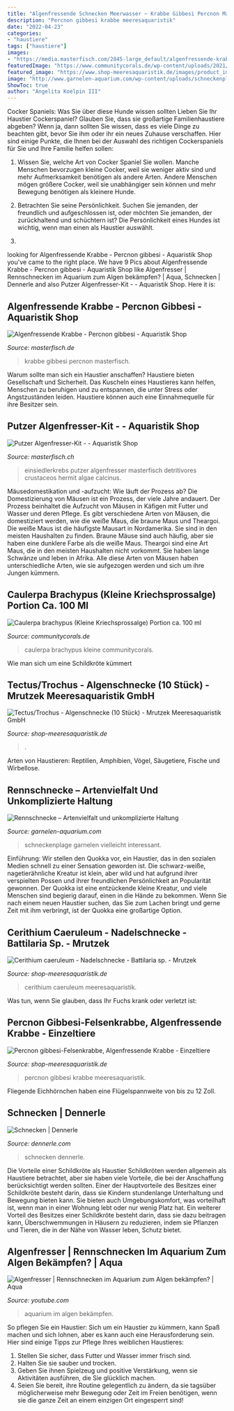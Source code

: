 ```yaml
---
title: "Algenfressende Schnecken Meerwasser ~ Krabbe Gibbesi Percnon Masterfisch"
description: "Percnon gibbesi krabbe meeresaquaristik"
date: "2022-04-23"
categories:
- "haustiere"
tags: ["haustiere"]
images:
- "https://media.masterfisch.com/2845-large_default/algenfressende-krabbe.jpg"
featuredImage: "https://www.communitycorals.de/wp-content/uploads/2021/01/20210129_184442-2048x1716.jpg"
featured_image: "https://www.shop-meeresaquaristik.de/images/product_images/info_images/percnon_k.jpg"
image: "http://www.garnelen-aquarium.com/wp-content/uploads/schneckenplage-150x113.jpg"
ShowToc: true
author: "Angelita Koelpin III"
---
```



Cocker Spaniels: Was Sie über diese Hunde wissen sollten
Lieben Sie Ihr Haustier Cockerspaniel? Glauben Sie, dass sie großartige Familienhaustiere abgeben? Wenn ja, dann sollten Sie wissen, dass es viele Dinge zu beachten gibt, bevor Sie ihm oder ihr ein neues Zuhause verschaffen. Hier sind einige Punkte, die Ihnen bei der Auswahl des richtigen Cockerspaniels für Sie und Ihre Familie helfen sollen:
1. Wissen Sie, welche Art von Cocker Spaniel Sie wollen. Manche Menschen bevorzugen kleine Cocker, weil sie weniger aktiv sind und mehr Aufmerksamkeit benötigen als andere Arten. Andere Menschen mögen größere Cocker, weil sie unabhängiger sein können und mehr Bewegung benötigen als kleinere Hunde.

2. Betrachten Sie seine Persönlichkeit. Suchen Sie jemanden, der freundlich und aufgeschlossen ist, oder möchten Sie jemanden, der zurückhaltend und schüchtern ist? Die Persönlichkeit eines Hundes ist wichtig, wenn man einen als Haustier auswählt.

3.

	

		
looking for Algenfressende Krabbe - Percnon gibbesi - Aquaristik Shop you've came to the right place. We have 9 Pics about Algenfressende Krabbe - Percnon gibbesi - Aquaristik Shop like Algenfresser | Rennschnecken im Aquarium zum Algen bekämpfen? | Aqua, Schnecken | Dennerle and also Putzer Algenfresser-Kit - - Aquaristik Shop. Here it is:
		
    
## Algenfressende Krabbe - Percnon Gibbesi - Aquaristik Shop

<img loading=lazy src="https://media.masterfisch.com/2845-large_default/algenfressende-krabbe.jpg" onerror="this.onerror=null;this.src='https://tse2.mm.bing.net/th?id=OIP.H7qZeuTQa7OqYRbiMEwXMgHaE8&amp;pid=15.1';" alt="Algenfressende Krabbe - Percnon gibbesi - Aquaristik Shop">

_Source: masterfisch.de_

>krabbe gibbesi percnon masterfisch. 

	

Warum sollte man sich ein Haustier anschaffen?
Haustiere bieten Gesellschaft und Sicherheit. Das Kuscheln eines Haustieres kann helfen, Menschen zu beruhigen und zu entspannen, die unter Stress oder Angstzuständen leiden. Haustiere können auch eine Einnahmequelle für ihre Besitzer sein.

    
## Putzer Algenfresser-Kit - - Aquaristik Shop

<img loading=lazy src="https://media.masterfisch.com/43250-large_default/putzer-algenfresser-kit.jpg" onerror="this.onerror=null;this.src='https://tse1.mm.bing.net/th?id=OIP.oTU9I3NzAUm6HzYNcIIhRQHaE8&amp;pid=15.1';" alt="Putzer Algenfresser-Kit - - Aquaristik Shop">

_Source: masterfisch.ch_

>einsiedlerkrebs putzer algenfresser masterfisch detritivores crustaceos hermit algae calcinus. 

	

Mäusedomestikation und -aufzucht: Wie läuft der Prozess ab?
Die Domestizierung von Mäusen ist ein Prozess, der viele Jahre andauert. Der Prozess beinhaltet die Aufzucht von Mäusen in Käfigen mit Futter und Wasser und deren Pflege. Es gibt verschiedene Arten von Mäusen, die domestiziert werden, wie die weiße Maus, die braune Maus und Theargoi. Die weiße Maus ist die häufigste Mausart in Nordamerika. Sie sind in den meisten Haushalten zu finden. Braune Mäuse sind auch häufig, aber sie haben eine dunklere Farbe als die weiße Maus. Theargoi sind eine Art Maus, die in den meisten Haushalten nicht vorkommt. Sie haben lange Schwänze und leben in Afrika. Alle diese Arten von Mäusen haben unterschiedliche Arten, wie sie aufgezogen werden und sich um ihre Jungen kümmern.

    
## Caulerpa Brachypus (Kleine Kriechsprossalge) Portion Ca. 100 Ml

<img loading=lazy src="https://www.communitycorals.de/wp-content/uploads/2021/01/20210129_184442-2048x1716.jpg" onerror="this.onerror=null;this.src='https://tse4.mm.bing.net/th?id=OIP.kG_QQWECCpZ3MvjcDcDgrwHaGN&amp;pid=15.1';" alt="Caulerpa brachypus (Kleine Kriechsprossalge) Portion ca. 100 ml">

_Source: communitycorals.de_

>caulerpa brachypus kleine communitycorals. 

	

Wie man sich um eine Schildkröte kümmert

    
## Tectus/Trochus - Algenschnecke (10 Stück) - Mrutzek Meeresaquaristik GmbH

<img loading=lazy src="https://www.shop-meeresaquaristik.de/images/product_images/popup_images/6745_0.jpg" onerror="this.onerror=null;this.src='https://tse3.mm.bing.net/th?id=OIP.5ZEbXL1AuMOBMDpjo0V8swHaHo&amp;pid=15.1';" alt="Tectus/Trochus - Algenschnecke (10 Stück) - Mrutzek Meeresaquaristik GmbH">

_Source: shop-meeresaquaristik.de_

>. 

	

Arten von Haustieren: Reptilien, Amphibien, Vögel, Säugetiere, Fische und Wirbellose.

    
## Rennschnecke – Artenvielfalt Und Unkomplizierte Haltung

<img loading=lazy src="http://www.garnelen-aquarium.com/wp-content/uploads/schneckenplage-150x113.jpg" onerror="this.onerror=null;this.src='https://tse2.mm.bing.net/th?id=OIP.TldfNhFuzHLI_jqT-yu6SwAAAA&amp;pid=15.1';" alt="Rennschnecke – Artenvielfalt und unkomplizierte Haltung">

_Source: garnelen-aquarium.com_

>schneckenplage garnelen vielleicht interessant. 

	

Einführung:
Wir stellen den Quokka vor, ein Haustier, das in den sozialen Medien schnell zu einer Sensation geworden ist. Die schwarz-weiße, nagetierähnliche Kreatur ist klein, aber wild und hat aufgrund ihrer verspielten Possen und ihrer freundlichen Persönlichkeit an Popularität gewonnen.
Der Quokka ist eine entzückende kleine Kreatur, und viele Menschen sind begierig darauf, einen in die Hände zu bekommen. Wenn Sie nach einem neuen Haustier suchen, das Sie zum Lachen bringt und gerne Zeit mit ihm verbringt, ist der Quokka eine großartige Option.

    
## Cerithium Caeruleum - Nadelschnecke - Battilaria Sp. - Mrutzek

<img loading=lazy src="https://www.shop-meeresaquaristik.de/images/product_images/popup_images/8536_0.jpg" onerror="this.onerror=null;this.src='https://tse4.mm.bing.net/th?id=OIP.dLmMmusaD0UGDz9glRSVPwHaGm&amp;pid=15.1';" alt="Cerithium caeruleum - Nadelschnecke - Battilaria sp. - Mrutzek">

_Source: shop-meeresaquaristik.de_

>cerithium caeruleum meeresaquaristik. 

	

Was tun, wenn Sie glauben, dass Ihr Fuchs krank oder verletzt ist:

    
## Percnon Gibbesi-Felsenkrabbe, Algenfressende Krabbe - Einzeltiere

<img loading=lazy src="https://www.shop-meeresaquaristik.de/images/product_images/info_images/percnon_k.jpg" onerror="this.onerror=null;this.src='https://tse1.mm.bing.net/th?id=OIP.B3oCbfS13xnfK4v1ilHlZQAAAA&amp;pid=15.1';" alt="Percnon gibbesi-Felsenkrabbe, Algenfressende Krabbe - Einzeltiere">

_Source: shop-meeresaquaristik.de_

>percnon gibbesi krabbe meeresaquaristik. 

	

Fliegende Eichhörnchen haben eine Flügelspannweite von bis zu 12 Zoll.

    
## Schnecken | Dennerle

<img loading=lazy src="https://dennerle.com/sites/default/files/styles/sectionpictures/public/uploads/public/17-euplica_versicolor_adult.jpg?itok=LwlsGG2f" onerror="this.onerror=null;this.src='https://tse4.mm.bing.net/th?id=OIP.w8TGQVf3lzDRV_54nrpJ0AAAAA&amp;pid=15.1';" alt="Schnecken | Dennerle">

_Source: dennerle.com_

>schnecken dennerle. 

	

Die Vorteile einer Schildkröte als Haustier
Schildkröten werden allgemein als Haustiere betrachtet, aber sie haben viele Vorteile, die bei der Anschaffung berücksichtigt werden sollten. Einer der Hauptvorteile des Besitzes einer Schildkröte besteht darin, dass sie Kindern stundenlange Unterhaltung und Bewegung bieten kann. Sie bieten auch Umgebungskomfort, was vorteilhaft ist, wenn man in einer Wohnung lebt oder nur wenig Platz hat. Ein weiterer Vorteil des Besitzes einer Schildkröte besteht darin, dass sie dazu beitragen kann, Überschwemmungen in Häusern zu reduzieren, indem sie Pflanzen und Tieren, die in der Nähe von Wasser leben, Schutz bietet.

    
## Algenfresser | Rennschnecken Im Aquarium Zum Algen Bekämpfen? | Aqua

<img loading=lazy src="https://i.ytimg.com/vi/4S-zj0ad4uQ/maxresdefault.jpg" onerror="this.onerror=null;this.src='https://tse4.mm.bing.net/th?id=OIP.Tyh2Z3UmsuYwuljkd3umEQHaEK&amp;pid=15.1';" alt="Algenfresser | Rennschnecken im Aquarium zum Algen bekämpfen? | Aqua">

_Source: youtube.com_

>aquarium im algen bekämpfen. 

	

So pflegen Sie ein Haustier:
Sich um ein Haustier zu kümmern, kann Spaß machen und sich lohnen, aber es kann auch eine Herausforderung sein. Hier sind einige Tipps zur Pflege Ihres weiblichen Haustieres:
1. Stellen Sie sicher, dass Futter und Wasser immer frisch sind.
2. Halten Sie sie sauber und trocken.
3. Geben Sie ihnen Spielzeug und positive Verstärkung, wenn sie Aktivitäten ausführen, die Sie glücklich machen.
4. Seien Sie bereit, ihre Routine gelegentlich zu ändern, da sie tagsüber möglicherweise mehr Bewegung oder Zeit im Freien benötigen, wenn sie die ganze Zeit an einem einzigen Ort eingesperrt sind!

